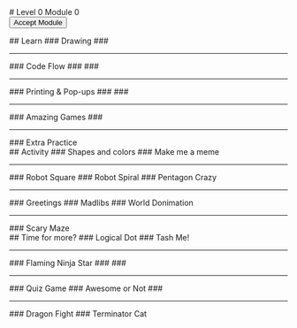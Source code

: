 
 <div id="moduleIndex">
  # Level 0 Module 0
  <form action="https://classroom.github.com/a/guS7ganx" id="moduleButtonForm" method="get">
   <button id="acceptModuleButton" type="submit">
    <span>
     Accept Module
    </span>
   </button>
  </form>
  <div class="moduleIndexColumn">
   ## Learn
   ### Drawing
   ###
   <hr/>
   ### Code Flow
   ###
   ###
   <hr/>
   ### Printing &amp; Pop-ups
   ###
   ###
   <hr/>
   ### Amazing Games
   ###
   <hr/>
   ### Extra Practice
  </div>
  <div class="moduleIndexColumn">
   ## Activity
   ### Shapes and colors
   ### Make me a meme
   <hr/>
   ### Robot Square
   ### Robot Spiral
   ### Pentagon Crazy
   <hr/>
   ### Greetings
   ### Madlibs
   ### World Donimation
   <hr/>
   ### Scary Maze
  </div>
  <div class="moduleIndexColumn">
   ## Time for more?
   ### Logical Dot
   ### Tash Me!
   <hr/>
   ### Flaming Ninja Star
   ###
   ###
   <hr/>
   ### Quiz Game
   ### Awesome or Not
   ###
   <hr/>
   ### Dragon Fight
   ### Terminator Cat
  </div>
 </div>

